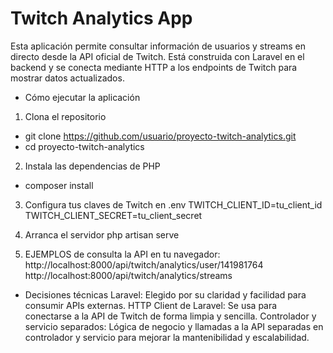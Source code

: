 # Twitch Analytics App
Esta aplicación permite consultar información de usuarios y streams en directo desde la API oficial de Twitch. 
Está construida con Laravel en el backend y se conecta mediante HTTP a los endpoints de Twitch para mostrar datos actualizados.


* Cómo ejecutar la aplicación
1. Clona el repositorio
- git clone https://github.com/usuario/proyecto-twitch-analytics.git
- cd proyecto-twitch-analytics

2. Instala las dependencias de PHP
- composer install

3. Configura tus claves de Twitch en .env
TWITCH_CLIENT_ID=tu_client_id
TWITCH_CLIENT_SECRET=tu_client_secret

4. Arranca el servidor
php artisan serve

5. EJEMPLOS de consulta la API en tu navegador:
http://localhost:8000/api/twitch/analytics/user/141981764
http://localhost:8000/api/twitch/analytics/streams


* Decisiones técnicas
Laravel: Elegido por su claridad y facilidad para consumir APIs externas.
HTTP Client de Laravel: Se usa para conectarse a la API de Twitch de forma limpia y sencilla.
Controlador y servicio separados: Lógica de negocio y llamadas a la API separadas en controlador y servicio para mejorar la mantenibilidad y escalabilidad.
